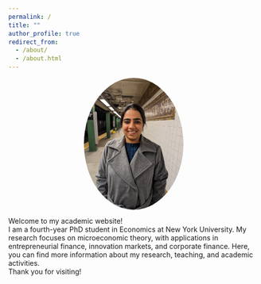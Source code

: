 ```yaml
---
permalink: /
title: ""
author_profile: true
redirect_from: 
  - /about/
  - /about.html
---
```


<img src="images/my_photo.png" alt="My Photo" style="width:200px; border-radius:50%; display:block; margin:0 auto;">

Welcome to my academic website!  
I am a fourth-year PhD student in Economics at New York University. My research focuses on microeconomic theory, with applications in entrepreneurial finance, innovation markets, and corporate finance. Here, you can find more information about my research, teaching, and academic activities.  
Thank you for visiting!
